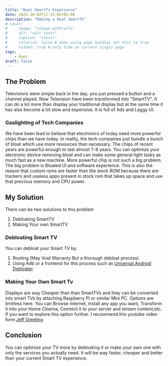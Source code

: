 ```yaml
---
title: "Real SmartTv Experience"
date: 2023-10-02T11:15:01+05:00
description: "Making a Real SmartTV"
# cover:
#     image: "<image path/url>"
#     alt: "<alt text>"
#     caption: "<text>"
#     relative: false # when using page bundles set this to true
#     hidden: true # only hide on current single page
tags:
    - Rant
draft: false
---
```

## The Problem
Televisions were simple back in the day, you just pressed a button and a channel played. Now Television have been transformed into "SmartTV". It can do a lot more than display your traditional display but at the same time it has also become a lot slow and expensive. It is full of Ads and Laggy UI.
### Gaslighting of Tech Companies
We have been lead to believe that electronics of today need more powerful chips than we have today. In reality, the tech companies just bundle a bunch of bloat which use more resources than necessary. The chips of recent years are powerful enough to last almost 7-8 years. You can optimize your electronic device removing bloat and can make some general light tasks as much fast as a new machine. More powerful chip is not such a big problem. The big problem is Bloated UI and software experience. This is also the reason that custom roms are faster than the stock ROM because there are trackers and useless apps present in stock rom that takes up space and use that precious memory and CPU power. 
## My Solution
There can be two solutions to this problem
1. Debloating SmartTV
2. Making Your own SmartTV
### Debloating Smart TV
You can debloat your Smart TV by:
1. Rooting (May Void Warranty But a thorough debloat process)
2. Using Adb or a frontend for this process such as [Universal Android Debloater](https://github.com/0x192/universal-android-debloater)
### Making Your Own Smart Tv
Displays are way Cheaper than than SmartTVs and they can be converted into smart TVs by attaching Raspberry Pi or similar Mini PC.
Options are limitless here. You can Browse internet, install any app you want, Transform it into your Home Cinema, Connect it to your server and stream content,etc. If you want to explore this option further. I recommend this youtube video form [Jeff Greeling](https://youtu.be/-epPf7D8oMk?si=a-CuvzJ0teLIrajl)

## Conclusion
You can optimize your TV more by debloating it or make your own one with only the services you actually need. It will be way faster, cheaper and better than your current Smart TV experience. 
